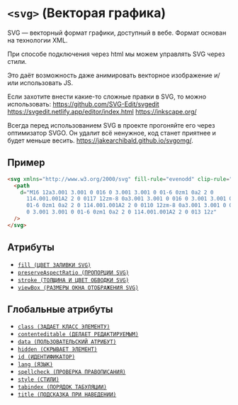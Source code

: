 # `<svg>` (Векторая графика)

SVG — векторный формат графики, доступный в вебе. Формат основан на технологии XML.

При способе подключения через html мы можем управлять SVG через стили.

Это даёт возможность даже анимировать векторное изображение и/или использовать JS.

Если захотите внести какие-то сложные правки в SVG, то можно использовать:
https://github.com/SVG-Edit/svgedit
https://svgedit.netlify.app/editor/index.html
https://inkscape.org/

Всегда перед использованием SVG в проекте прогоняйте его через оптимизатор SVGO. Он удалит всё ненужное, код станет приятнее и будет меньше весить. https://jakearchibald.github.io/svgomg/.

## Пример

```html
<svg xmlns="http://www.w3.org/2000/svg" fill-rule="evenodd" clip-rule="evenodd" viewBox="0 0 24 24">
  <path
    d="M16 12a3.001 3.001 0 016 0 3.001 3.001 0 01-6 0zm1 0a2 2 0
      114.001.001A2 2 0 0117 12zm-8 0a3.001 3.001 0 016 0 3.001 3.001 0
      01-6 0zm1 0a2 2 0 114.001.001A2 2 0 0110 12zm-8 0a3.001 3.001 0 016
      0 3.001 3.001 0 01-6 0zm1 0a2 2 0 114.001.001A2 2 0 013 12z"
  />
</svg>
```

## Атрибуты

- [`fill (ЦВЕТ ЗАЛИВКИ SVG)`](<../ATTRIBUTES/fill (ЦВЕТ ЗАЛИВКИ SVG).md>)
- [`preserveAspectRatio (ПРОПОРЦИИ SVG)`](<../ATTRIBUTES/preserveAspectRatio (ПРОПОРЦИИ SVG).md>)
- [`stroke (ТОЛЩИНА И ЦВЕТ ОБВОДКИ SVG)`](<../ATTRIBUTES/stroke (ТОЛЩИНА И ЦВЕТ ОБВОДКИ SVG).md>)
- [`viewBox (РАЗМЕРЫ ОКНА ОТОБРАЖЕНИЯ SVG)`](<../ATTRIBUTES/viewBox (РАЗМЕРЫ ОКНА ОТОБРАЖЕНИЯ SVG).md>)

## Глобальные атрибуты

- [`class (ЗАДАЕТ КЛАСС ЭЛЕМЕНТУ)`](<../ATTRIBUTES GLOBAL/class (ЗАДАЕТ КЛАСС ЭЛЕМЕНТУ).md>)
- [`contenteditable (ДЕЛАЕТ РЕДАКТИРУЕМЫМ)`](<../ATTRIBUTES GLOBAL/contenteditable (ДЕЛАЕТ РЕДАКТИРУЕМЫМ).md>)
- [`data (ПОЛЬЗОВАТЕЛЬСКИЙ АТРИБУТ)`](<../ATTRIBUTES GLOBAL/data (ПОЛЬЗОВАТЕЛЬСКИЙ АТРИБУТ).md>)
- [`hidden (СКРЫВАЕТ ЭЛЕМЕНТ)`](<../ATTRIBUTES GLOBAL/hidden (СКРЫВАЕТ ЭЛЕМЕНТ).md>)
- [`id (ИДЕНТИФИКАТОР)`](<../ATTRIBUTES GLOBAL/id (ИДЕНТИФИКАТОР).md>)
- [`lang (ЯЗЫК)`](<../ATTRIBUTES GLOBAL/lang (ЯЗЫК).md>)
- [`spellcheck (ПРОВЕРКА ПРАВОПИСАНИЯ)`](<../ATTRIBUTES GLOBAL/spellcheck (ПРОВЕРКА ПРАВОПИСАНИЯ).md>)
- [`style (СТИЛИ)`](<../ATTRIBUTES GLOBAL/style (СТИЛИ).md>)
- [`tabindex (ПОРЯДОК ТАБУЛЯЦИИ)`](<../ATTRIBUTES GLOBAL/tabindex (ПОРЯДОК ТАБУЛЯЦИИ).md>)
- [`title (ПОДСКАЗКА ПРИ НАВЕДЕНИИ)`](<../ATTRIBUTES GLOBAL/title (ПОДСКАЗКА ПРИ НАВЕДЕНИИ).md>)

